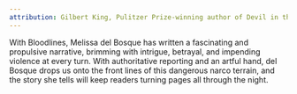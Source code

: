 ```yaml
---
attribution: Gilbert King, Pulitzer Prize-winning author of Devil in the Grove
---
```


With Bloodlines, Melissa del Bosque has written a fascinating and propulsive narrative, brimming with intrigue, betrayal, and impending violence at every turn. With authoritative reporting and an artful hand, del Bosque drops us onto the front lines of this dangerous narco terrain, and the story she tells will keep readers turning pages all through the night.